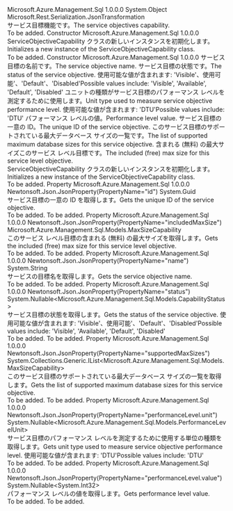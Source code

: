 <Type Name="ServiceObjectiveCapability" FullName="Microsoft.Azure.Management.Sql.Models.ServiceObjectiveCapability">
  <TypeSignature Language="C#" Value="public class ServiceObjectiveCapability" />
  <TypeSignature Language="ILAsm" Value=".class public auto ansi beforefieldinit ServiceObjectiveCapability extends System.Object" />
  <TypeSignature Language="DocId" Value="T:Microsoft.Azure.Management.Sql.Models.ServiceObjectiveCapability" />
  <TypeSignature Language="VB.NET" Value="Public Class ServiceObjectiveCapability" />
  <TypeSignature Language="F#" Value="type ServiceObjectiveCapability = class" />
  <AssemblyInfo>
    <AssemblyName>Microsoft.Azure.Management.Sql</AssemblyName>
    <AssemblyVersion>1.0.0.0</AssemblyVersion>
  </AssemblyInfo>
  <Base>
    <BaseTypeName>System.Object</BaseTypeName>
  </Base>
  <Interfaces />
  <Attributes>
    <Attribute>
      <AttributeName>Microsoft.Rest.Serialization.JsonTransformation</AttributeName>
    </Attribute>
  </Attributes>
  <Docs>
    <summary>
            <span data-ttu-id="dbaa1-101">サービス目標機能です。</span><span class="sxs-lookup"><span data-stu-id="dbaa1-101">The service objectives capability.</span></span>
            </summary>
    <remarks>To be added.</remarks>
  </Docs>
  <Members>
    <Member MemberName=".ctor">
      <MemberSignature Language="C#" Value="public ServiceObjectiveCapability ();" />
      <MemberSignature Language="ILAsm" Value=".method public hidebysig specialname rtspecialname instance void .ctor() cil managed" />
      <MemberSignature Language="DocId" Value="M:Microsoft.Azure.Management.Sql.Models.ServiceObjectiveCapability.#ctor" />
      <MemberSignature Language="VB.NET" Value="Public Sub New ()" />
      <MemberType>Constructor</MemberType>
      <AssemblyInfo>
        <AssemblyName>Microsoft.Azure.Management.Sql</AssemblyName>
        <AssemblyVersion>1.0.0.0</AssemblyVersion>
      </AssemblyInfo>
      <Parameters />
      <Docs>
        <summary>
            <span data-ttu-id="dbaa1-102">ServiceObjectiveCapability クラスの新しいインスタンスを初期化します。</span><span class="sxs-lookup"><span data-stu-id="dbaa1-102">Initializes a new instance of the ServiceObjectiveCapability class.</span></span>
            </summary>
        <remarks>To be added.</remarks>
      </Docs>
    </Member>
    <Member MemberName=".ctor">
      <MemberSignature Language="C#" Value="public ServiceObjectiveCapability (string name = null, Nullable&lt;Microsoft.Azure.Management.Sql.Models.CapabilityStatus&gt; status = null, Nullable&lt;Microsoft.Azure.Management.Sql.Models.PerformanceLevelUnit&gt; unit = null, Nullable&lt;int&gt; value = null, Guid id = null, System.Collections.Generic.IList&lt;Microsoft.Azure.Management.Sql.Models.MaxSizeCapability&gt; supportedMaxSizes = null, Microsoft.Azure.Management.Sql.Models.MaxSizeCapability includedMaxSize = null);" />
      <MemberSignature Language="ILAsm" Value=".method public hidebysig specialname rtspecialname instance void .ctor(string name, valuetype System.Nullable`1&lt;valuetype Microsoft.Azure.Management.Sql.Models.CapabilityStatus&gt; status, valuetype System.Nullable`1&lt;valuetype Microsoft.Azure.Management.Sql.Models.PerformanceLevelUnit&gt; unit, valuetype System.Nullable`1&lt;int32&gt; value, valuetype System.Guid id, class System.Collections.Generic.IList`1&lt;class Microsoft.Azure.Management.Sql.Models.MaxSizeCapability&gt; supportedMaxSizes, class Microsoft.Azure.Management.Sql.Models.MaxSizeCapability includedMaxSize) cil managed" />
      <MemberSignature Language="DocId" Value="M:Microsoft.Azure.Management.Sql.Models.ServiceObjectiveCapability.#ctor(System.String,System.Nullable{Microsoft.Azure.Management.Sql.Models.CapabilityStatus},System.Nullable{Microsoft.Azure.Management.Sql.Models.PerformanceLevelUnit},System.Nullable{System.Int32},System.Guid,System.Collections.Generic.IList{Microsoft.Azure.Management.Sql.Models.MaxSizeCapability},Microsoft.Azure.Management.Sql.Models.MaxSizeCapability)" />
      <MemberSignature Language="VB.NET" Value="Public Sub New (Optional name As String = null, Optional status As Nullable(Of CapabilityStatus) = null, Optional unit As Nullable(Of PerformanceLevelUnit) = null, Optional value As Nullable(Of Integer) = null, Optional id As Guid = null, Optional supportedMaxSizes As IList(Of MaxSizeCapability) = null, Optional includedMaxSize As MaxSizeCapability = null)" />
      <MemberSignature Language="F#" Value="new Microsoft.Azure.Management.Sql.Models.ServiceObjectiveCapability : string * Nullable&lt;Microsoft.Azure.Management.Sql.Models.CapabilityStatus&gt; * Nullable&lt;Microsoft.Azure.Management.Sql.Models.PerformanceLevelUnit&gt; * Nullable&lt;int&gt; * Guid * System.Collections.Generic.IList&lt;Microsoft.Azure.Management.Sql.Models.MaxSizeCapability&gt; * Microsoft.Azure.Management.Sql.Models.MaxSizeCapability -&gt; Microsoft.Azure.Management.Sql.Models.ServiceObjectiveCapability" Usage="new Microsoft.Azure.Management.Sql.Models.ServiceObjectiveCapability (name, status, unit, value, id, supportedMaxSizes, includedMaxSize)" />
      <MemberType>Constructor</MemberType>
      <AssemblyInfo>
        <AssemblyName>Microsoft.Azure.Management.Sql</AssemblyName>
        <AssemblyVersion>1.0.0.0</AssemblyVersion>
      </AssemblyInfo>
      <Parameters>
        <Parameter Name="name" Type="System.String" />
        <Parameter Name="status" Type="System.Nullable&lt;Microsoft.Azure.Management.Sql.Models.CapabilityStatus&gt;" />
        <Parameter Name="unit" Type="System.Nullable&lt;Microsoft.Azure.Management.Sql.Models.PerformanceLevelUnit&gt;" />
        <Parameter Name="value" Type="System.Nullable&lt;System.Int32&gt;" />
        <Parameter Name="id" Type="System.Guid" />
        <Parameter Name="supportedMaxSizes" Type="System.Collections.Generic.IList&lt;Microsoft.Azure.Management.Sql.Models.MaxSizeCapability&gt;" />
        <Parameter Name="includedMaxSize" Type="Microsoft.Azure.Management.Sql.Models.MaxSizeCapability" />
      </Parameters>
      <Docs>
        <param name="name"><span data-ttu-id="dbaa1-103">サービス目標の名前です。</span><span class="sxs-lookup"><span data-stu-id="dbaa1-103">The service objective name.</span></span></param>
        <param name="status"><span data-ttu-id="dbaa1-104">サービス目標の状態です。</span><span class="sxs-lookup"><span data-stu-id="dbaa1-104">The status of the service objective.</span></span> <span data-ttu-id="dbaa1-105">使用可能な値が含まれます: 'Visible'、使用可能'、'Default'、'Disabled'</span><span class="sxs-lookup"><span data-stu-id="dbaa1-105">Possible values include: 'Visible', 'Available', 'Default', 'Disabled'</span></span></param>
        <param name="unit"><span data-ttu-id="dbaa1-106">ユニットの種類がサービス目標のパフォーマンス レベルを測定するために使用します。</span><span class="sxs-lookup"><span data-stu-id="dbaa1-106">Unit type used to measure service objective performance level.</span></span> <span data-ttu-id="dbaa1-107">使用可能な値が含まれます: 'DTU'</span><span class="sxs-lookup"><span data-stu-id="dbaa1-107">Possible values include: 'DTU'</span></span></param>
        <param name="value"><span data-ttu-id="dbaa1-108">パフォーマンス レベルの値。</span><span class="sxs-lookup"><span data-stu-id="dbaa1-108">Performance level value.</span></span></param>
        <param name="id"><span data-ttu-id="dbaa1-109">サービス目標の一意の ID。</span><span class="sxs-lookup"><span data-stu-id="dbaa1-109">The unique ID of the service objective.</span></span></param>
        <param name="supportedMaxSizes"><span data-ttu-id="dbaa1-110">このサービス目標のサポートされている最大データベース サイズの一覧です。</span><span class="sxs-lookup"><span data-stu-id="dbaa1-110">The list of supported maximum database sizes for this service objective.</span></span></param>
        <param name="includedMaxSize"><span data-ttu-id="dbaa1-111">含まれる (無料) の最大サイズこのサービス レベル目標です。</span><span class="sxs-lookup"><span data-stu-id="dbaa1-111">The included (free) max size for this service level objective.</span></span></param>
        <summary>
            <span data-ttu-id="dbaa1-112">ServiceObjectiveCapability クラスの新しいインスタンスを初期化します。</span><span class="sxs-lookup"><span data-stu-id="dbaa1-112">Initializes a new instance of the ServiceObjectiveCapability class.</span></span>
            </summary>
        <remarks>To be added.</remarks>
      </Docs>
    </Member>
    <Member MemberName="Id">
      <MemberSignature Language="C#" Value="public Guid Id { get; }" />
      <MemberSignature Language="ILAsm" Value=".property instance valuetype System.Guid Id" />
      <MemberSignature Language="DocId" Value="P:Microsoft.Azure.Management.Sql.Models.ServiceObjectiveCapability.Id" />
      <MemberSignature Language="VB.NET" Value="Public ReadOnly Property Id As Guid" />
      <MemberSignature Language="F#" Value="member this.Id : Guid" Usage="Microsoft.Azure.Management.Sql.Models.ServiceObjectiveCapability.Id" />
      <MemberType>Property</MemberType>
      <AssemblyInfo>
        <AssemblyName>Microsoft.Azure.Management.Sql</AssemblyName>
        <AssemblyVersion>1.0.0.0</AssemblyVersion>
      </AssemblyInfo>
      <Attributes>
        <Attribute>
          <AttributeName>Newtonsoft.Json.JsonProperty(PropertyName="id")</AttributeName>
        </Attribute>
      </Attributes>
      <ReturnValue>
        <ReturnType>System.Guid</ReturnType>
      </ReturnValue>
      <Docs>
        <summary>
            <span data-ttu-id="dbaa1-113">サービス目標の一意の ID を取得します。</span><span class="sxs-lookup"><span data-stu-id="dbaa1-113">Gets the unique ID of the service objective.</span></span>
            </summary>
        <value>To be added.</value>
        <remarks>To be added.</remarks>
      </Docs>
    </Member>
    <Member MemberName="IncludedMaxSize">
      <MemberSignature Language="C#" Value="public Microsoft.Azure.Management.Sql.Models.MaxSizeCapability IncludedMaxSize { get; }" />
      <MemberSignature Language="ILAsm" Value=".property instance class Microsoft.Azure.Management.Sql.Models.MaxSizeCapability IncludedMaxSize" />
      <MemberSignature Language="DocId" Value="P:Microsoft.Azure.Management.Sql.Models.ServiceObjectiveCapability.IncludedMaxSize" />
      <MemberSignature Language="VB.NET" Value="Public ReadOnly Property IncludedMaxSize As MaxSizeCapability" />
      <MemberSignature Language="F#" Value="member this.IncludedMaxSize : Microsoft.Azure.Management.Sql.Models.MaxSizeCapability" Usage="Microsoft.Azure.Management.Sql.Models.ServiceObjectiveCapability.IncludedMaxSize" />
      <MemberType>Property</MemberType>
      <AssemblyInfo>
        <AssemblyName>Microsoft.Azure.Management.Sql</AssemblyName>
        <AssemblyVersion>1.0.0.0</AssemblyVersion>
      </AssemblyInfo>
      <Attributes>
        <Attribute>
          <AttributeName>Newtonsoft.Json.JsonProperty(PropertyName="includedMaxSize")</AttributeName>
        </Attribute>
      </Attributes>
      <ReturnValue>
        <ReturnType>Microsoft.Azure.Management.Sql.Models.MaxSizeCapability</ReturnType>
      </ReturnValue>
      <Docs>
        <summary>
            <span data-ttu-id="dbaa1-114">このサービス レベル目標の含まれる (無料) の最大サイズを取得します。</span><span class="sxs-lookup"><span data-stu-id="dbaa1-114">Gets the included (free) max size for this service level objective.</span></span>
            </summary>
        <value>To be added.</value>
        <remarks>To be added.</remarks>
      </Docs>
    </Member>
    <Member MemberName="Name">
      <MemberSignature Language="C#" Value="public string Name { get; }" />
      <MemberSignature Language="ILAsm" Value=".property instance string Name" />
      <MemberSignature Language="DocId" Value="P:Microsoft.Azure.Management.Sql.Models.ServiceObjectiveCapability.Name" />
      <MemberSignature Language="VB.NET" Value="Public ReadOnly Property Name As String" />
      <MemberSignature Language="F#" Value="member this.Name : string" Usage="Microsoft.Azure.Management.Sql.Models.ServiceObjectiveCapability.Name" />
      <MemberType>Property</MemberType>
      <AssemblyInfo>
        <AssemblyName>Microsoft.Azure.Management.Sql</AssemblyName>
        <AssemblyVersion>1.0.0.0</AssemblyVersion>
      </AssemblyInfo>
      <Attributes>
        <Attribute>
          <AttributeName>Newtonsoft.Json.JsonProperty(PropertyName="name")</AttributeName>
        </Attribute>
      </Attributes>
      <ReturnValue>
        <ReturnType>System.String</ReturnType>
      </ReturnValue>
      <Docs>
        <summary>
            <span data-ttu-id="dbaa1-115">サービスの目標名を取得します。</span><span class="sxs-lookup"><span data-stu-id="dbaa1-115">Gets the service objective name.</span></span>
            </summary>
        <value>To be added.</value>
        <remarks>To be added.</remarks>
      </Docs>
    </Member>
    <Member MemberName="Status">
      <MemberSignature Language="C#" Value="public Nullable&lt;Microsoft.Azure.Management.Sql.Models.CapabilityStatus&gt; Status { get; }" />
      <MemberSignature Language="ILAsm" Value=".property instance valuetype System.Nullable`1&lt;valuetype Microsoft.Azure.Management.Sql.Models.CapabilityStatus&gt; Status" />
      <MemberSignature Language="DocId" Value="P:Microsoft.Azure.Management.Sql.Models.ServiceObjectiveCapability.Status" />
      <MemberSignature Language="VB.NET" Value="Public ReadOnly Property Status As Nullable(Of CapabilityStatus)" />
      <MemberSignature Language="F#" Value="member this.Status : Nullable&lt;Microsoft.Azure.Management.Sql.Models.CapabilityStatus&gt;" Usage="Microsoft.Azure.Management.Sql.Models.ServiceObjectiveCapability.Status" />
      <MemberType>Property</MemberType>
      <AssemblyInfo>
        <AssemblyName>Microsoft.Azure.Management.Sql</AssemblyName>
        <AssemblyVersion>1.0.0.0</AssemblyVersion>
      </AssemblyInfo>
      <Attributes>
        <Attribute>
          <AttributeName>Newtonsoft.Json.JsonProperty(PropertyName="status")</AttributeName>
        </Attribute>
      </Attributes>
      <ReturnValue>
        <ReturnType>System.Nullable&lt;Microsoft.Azure.Management.Sql.Models.CapabilityStatus&gt;</ReturnType>
      </ReturnValue>
      <Docs>
        <summary>
            <span data-ttu-id="dbaa1-116">サービス目標の状態を取得します。</span><span class="sxs-lookup"><span data-stu-id="dbaa1-116">Gets the status of the service objective.</span></span> <span data-ttu-id="dbaa1-117">使用可能な値が含まれます: 'Visible'、使用可能'、'Default'、'Disabled'</span><span class="sxs-lookup"><span data-stu-id="dbaa1-117">Possible values include: 'Visible', 'Available', 'Default', 'Disabled'</span></span>
            </summary>
        <value>To be added.</value>
        <remarks>To be added.</remarks>
      </Docs>
    </Member>
    <Member MemberName="SupportedMaxSizes">
      <MemberSignature Language="C#" Value="public System.Collections.Generic.IList&lt;Microsoft.Azure.Management.Sql.Models.MaxSizeCapability&gt; SupportedMaxSizes { get; }" />
      <MemberSignature Language="ILAsm" Value=".property instance class System.Collections.Generic.IList`1&lt;class Microsoft.Azure.Management.Sql.Models.MaxSizeCapability&gt; SupportedMaxSizes" />
      <MemberSignature Language="DocId" Value="P:Microsoft.Azure.Management.Sql.Models.ServiceObjectiveCapability.SupportedMaxSizes" />
      <MemberSignature Language="VB.NET" Value="Public ReadOnly Property SupportedMaxSizes As IList(Of MaxSizeCapability)" />
      <MemberSignature Language="F#" Value="member this.SupportedMaxSizes : System.Collections.Generic.IList&lt;Microsoft.Azure.Management.Sql.Models.MaxSizeCapability&gt;" Usage="Microsoft.Azure.Management.Sql.Models.ServiceObjectiveCapability.SupportedMaxSizes" />
      <MemberType>Property</MemberType>
      <AssemblyInfo>
        <AssemblyName>Microsoft.Azure.Management.Sql</AssemblyName>
        <AssemblyVersion>1.0.0.0</AssemblyVersion>
      </AssemblyInfo>
      <Attributes>
        <Attribute>
          <AttributeName>Newtonsoft.Json.JsonProperty(PropertyName="supportedMaxSizes")</AttributeName>
        </Attribute>
      </Attributes>
      <ReturnValue>
        <ReturnType>System.Collections.Generic.IList&lt;Microsoft.Azure.Management.Sql.Models.MaxSizeCapability&gt;</ReturnType>
      </ReturnValue>
      <Docs>
        <summary>
            <span data-ttu-id="dbaa1-118">このサービス目標のサポートされている最大データベース サイズの一覧を取得します。</span><span class="sxs-lookup"><span data-stu-id="dbaa1-118">Gets the list of supported maximum database sizes for this service objective.</span></span>
            </summary>
        <value>To be added.</value>
        <remarks>To be added.</remarks>
      </Docs>
    </Member>
    <Member MemberName="Unit">
      <MemberSignature Language="C#" Value="public Nullable&lt;Microsoft.Azure.Management.Sql.Models.PerformanceLevelUnit&gt; Unit { get; }" />
      <MemberSignature Language="ILAsm" Value=".property instance valuetype System.Nullable`1&lt;valuetype Microsoft.Azure.Management.Sql.Models.PerformanceLevelUnit&gt; Unit" />
      <MemberSignature Language="DocId" Value="P:Microsoft.Azure.Management.Sql.Models.ServiceObjectiveCapability.Unit" />
      <MemberSignature Language="VB.NET" Value="Public ReadOnly Property Unit As Nullable(Of PerformanceLevelUnit)" />
      <MemberSignature Language="F#" Value="member this.Unit : Nullable&lt;Microsoft.Azure.Management.Sql.Models.PerformanceLevelUnit&gt;" Usage="Microsoft.Azure.Management.Sql.Models.ServiceObjectiveCapability.Unit" />
      <MemberType>Property</MemberType>
      <AssemblyInfo>
        <AssemblyName>Microsoft.Azure.Management.Sql</AssemblyName>
        <AssemblyVersion>1.0.0.0</AssemblyVersion>
      </AssemblyInfo>
      <Attributes>
        <Attribute>
          <AttributeName>Newtonsoft.Json.JsonProperty(PropertyName="performanceLevel.unit")</AttributeName>
        </Attribute>
      </Attributes>
      <ReturnValue>
        <ReturnType>System.Nullable&lt;Microsoft.Azure.Management.Sql.Models.PerformanceLevelUnit&gt;</ReturnType>
      </ReturnValue>
      <Docs>
        <summary>
            <span data-ttu-id="dbaa1-119">サービス目標のパフォーマンス レベルを測定するために使用する単位の種類を取得します。</span><span class="sxs-lookup"><span data-stu-id="dbaa1-119">Gets unit type used to measure service objective performance level.</span></span>
            <span data-ttu-id="dbaa1-120">使用可能な値が含まれます: 'DTU'</span><span class="sxs-lookup"><span data-stu-id="dbaa1-120">Possible values include: 'DTU'</span></span>
            </summary>
        <value>To be added.</value>
        <remarks>To be added.</remarks>
      </Docs>
    </Member>
    <Member MemberName="Value">
      <MemberSignature Language="C#" Value="public Nullable&lt;int&gt; Value { get; }" />
      <MemberSignature Language="ILAsm" Value=".property instance valuetype System.Nullable`1&lt;int32&gt; Value" />
      <MemberSignature Language="DocId" Value="P:Microsoft.Azure.Management.Sql.Models.ServiceObjectiveCapability.Value" />
      <MemberSignature Language="VB.NET" Value="Public ReadOnly Property Value As Nullable(Of Integer)" />
      <MemberSignature Language="F#" Value="member this.Value : Nullable&lt;int&gt;" Usage="Microsoft.Azure.Management.Sql.Models.ServiceObjectiveCapability.Value" />
      <MemberType>Property</MemberType>
      <AssemblyInfo>
        <AssemblyName>Microsoft.Azure.Management.Sql</AssemblyName>
        <AssemblyVersion>1.0.0.0</AssemblyVersion>
      </AssemblyInfo>
      <Attributes>
        <Attribute>
          <AttributeName>Newtonsoft.Json.JsonProperty(PropertyName="performanceLevel.value")</AttributeName>
        </Attribute>
      </Attributes>
      <ReturnValue>
        <ReturnType>System.Nullable&lt;System.Int32&gt;</ReturnType>
      </ReturnValue>
      <Docs>
        <summary>
            <span data-ttu-id="dbaa1-121">パフォーマンス レベルの値を取得します。</span><span class="sxs-lookup"><span data-stu-id="dbaa1-121">Gets performance level value.</span></span>
            </summary>
        <value>To be added.</value>
        <remarks>To be added.</remarks>
      </Docs>
    </Member>
  </Members>
</Type>